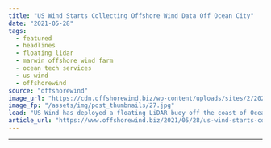```yaml
---
title: "US Wind Starts Collecting Offshore Wind Data Off Ocean City"
date: "2021-05-28"
tags: 
  - featured
  - headlines
  - floating lidar
  - marwin offshore wind farm
  - ocean tech services
  - us wind
  - offshorewind
source: "offshorewind"
image_url: "https://cdn.offshorewind.biz/wp-content/uploads/sites/2/2021/05/28092503/US-Wind_-floating-LiDAR-at-MarWin-project-site.jpg"
image_fp: "/assets/img/post_thumbnails/27.jpg"
lead: "US Wind has deployed a floating LiDAR buoy off the coast of Ocean City,"
article_url: "https://www.offshorewind.biz/2021/05/28/us-wind-starts-collecting-offshore-wind-data-off-ocean-city/"
---
```


---
